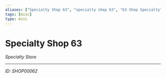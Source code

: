 ```yaml
---
aliases: ["Specialty Shop 63", "specialty shop 63", "63 Shop Specialty"]
tags: [misc]
type: misc
---
```


# Specialty Shop 63

*Specialty Store*

---
*ID: SHOP00062*